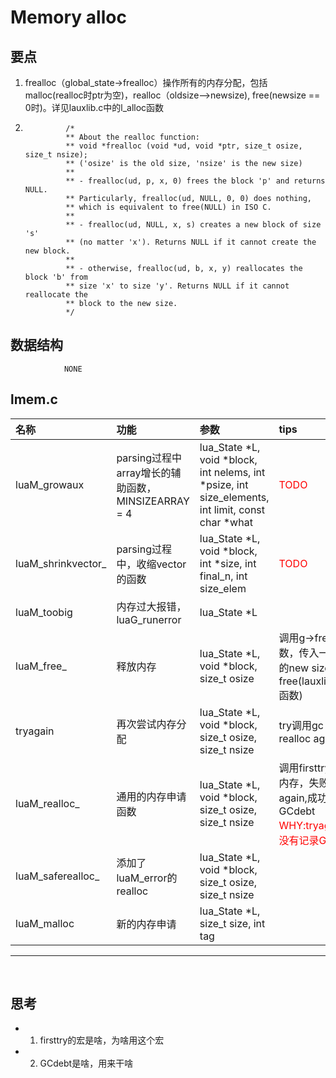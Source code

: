 
# Memory alloc

## 要点

1. frealloc（global_state->frealloc）操作所有的内存分配，包括malloc(realloc时ptr为空)，realloc（oldsize-->newsize), free(newsize == 0时)。详见lauxlib.c中的l_alloc函数  
2. 
                /*
                ** About the realloc function:
                ** void *frealloc (void *ud, void *ptr, size_t osize, size_t nsize);
                ** ('osize' is the old size, 'nsize' is the new size)
                **
                ** - frealloc(ud, p, x, 0) frees the block 'p' and returns NULL.
                ** Particularly, frealloc(ud, NULL, 0, 0) does nothing,
                ** which is equivalent to free(NULL) in ISO C.
                **
                ** - frealloc(ud, NULL, x, s) creates a new block of size 's'
                ** (no matter 'x'). Returns NULL if it cannot create the new block.
                **
                ** - otherwise, frealloc(ud, b, x, y) reallocates the block 'b' from
                ** size 'x' to size 'y'. Returns NULL if it cannot reallocate the
                ** block to the new size.
                */


## 数据结构

                NONE

## lmem.c

| 名称 | 功能 | 参数 | tips |
|:--|:--|:--| :-- |
|luaM_growaux|parsing过程中array增长的辅助函数， MINSIZEARRAY = 4|lua_State *L, void *block, int nelems, int *psize, int size_elements, int limit, const char *what|<font color=red>TODO</font>|
|luaM_shrinkvector_|parsing过程中，收缩vector的函数|lua_State *L, void *block, int *size, int final_n, int size_elem|<font color=red>TODO</font>|
|luaM_toobig|内存过大报错，luaG_runerror|lua_State *L||
|luaM_free_|释放内存|lua_State *L, void *block, size_t osize|调用g->frealloc函数，传入一个0大小的new size触发free(lauxlib.c::l_alloc函数)|
|tryagain|再次尝试内存分配|lua_State *L, void *block, size_t osize, size_t nsize|try调用gc full. try realloc again.|
|luaM_realloc_|通用的内存申请函数|lua_State *L, void *block, size_t osize, size_t nsize|调用firsttry宏，申请内存，失败则try again,成功则记录GCdebt<br><font color=red>WHY:tryagain函数里没有记录GCdebt</font>|
|luaM_saferealloc_|添加了luaM_error的realloc|lua_State *L, void *block, size_t osize, size_t nsize||
|luaM_malloc|新的内存申请|lua_State *L, size_t size, int tag||
---

<br>


## 思考

- 1. firsttry的宏是啥，为啥用这个宏  
- 2. GCdebt是啥，用来干啥  
  